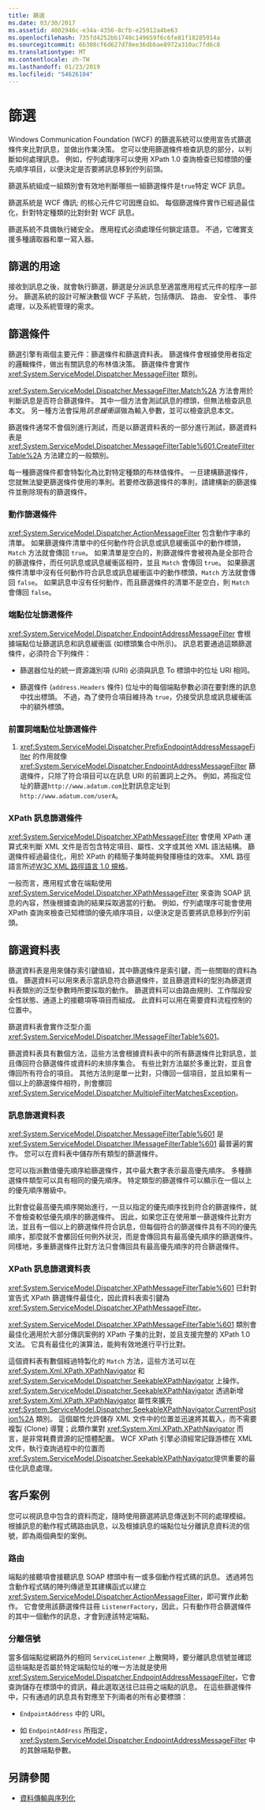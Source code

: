 ```yaml
---
title: 篩選
ms.date: 03/30/2017
ms.assetid: 4002946c-e34a-4356-8cfb-e25912a4be63
ms.openlocfilehash: 735fd4252bb1740c149659f6c6fe81f18285914a
ms.sourcegitcommit: 6b308cf6d627d78ee36dbbae8972a310ac7fd6c8
ms.translationtype: MT
ms.contentlocale: zh-TW
ms.lasthandoff: 01/23/2019
ms.locfileid: "54626104"
---
```

# <a name="filtering"></a>篩選
Windows Communication Foundation (WCF) 的篩選系統可以使用宣告式篩選條件來比對訊息，並做出作業決策。 您可以使用篩選條件檢查訊息的部分，以判斷如何處理訊息。 例如，佇列處理序可以使用 XPath 1.0 查詢檢查已知標頭的優先順序項目，以便決定是否要將訊息移到佇列前頭。  
  
 篩選系統組成一組類別會有效地判斷哪些一組篩選條件是`true`特定 WCF 訊息。  
  
 篩選系統是 WCF 傳訊; 的核心元件它可因應自如。 每個篩選條件實作已經過最佳化，針對特定種類的比對針對 WCF 訊息。  
  
 篩選系統不具備執行緒安全。 應用程式必須處理任何鎖定語意。 不過，它確實支援多種讀取器和單一寫入器。  
  
## <a name="where-filtering-fits"></a>篩選的用途  
 接收到訊息之後，就會執行篩選，篩選是分派訊息至適當應用程式元件的程序一部分。 篩選系統的設計可解決數個 WCF 子系統，包括傳訊、 路由、 安全性、 事件處理，以及系統管理的需求。  
  
## <a name="filters"></a>篩選條件  
 篩選引擎有兩個主要元件：篩選條件和篩選資料表。 篩選條件會根據使用者指定的邏輯條件，做出有關訊息的布林值決策。 篩選條件會實作 <xref:System.ServiceModel.Dispatcher.MessageFilter> 類別。  
  
 <xref:System.ServiceModel.Dispatcher.MessageFilter.Match%2A> 方法會用於判斷訊息是否符合篩選條件。 其中一個方法會測試訊息的標頭，但無法檢查訊息本文。 另一種方法會採用*訊息緩衝區*做為輸入參數，並可以檢查訊息本文。  
  
 篩選條件通常不會個別進行測試，而是以篩選資料表的一部分進行測試，篩選資料表是 <xref:System.ServiceModel.Dispatcher.MessageFilterTable%601.CreateFilterTable%2A> 方法建立的一般類別。  
  
 每一種篩選條件都會特製化為比對特定種類的布林值條件。 一旦建構篩選條件，您就無法變更篩選條件使用的準則。若要修改篩選條件的準則，請建構新的篩選條件並刪除現有的篩選條件。  
  
### <a name="action-filters"></a>動作篩選條件  
 <xref:System.ServiceModel.Dispatcher.ActionMessageFilter> 包含動作字串的清單。 如果篩選條件清單中的任何動作符合訊息或訊息緩衝區中的動作標頭，`Match` 方法就會傳回 `true`。 如果清單是空白的，則篩選條件會被視為是全部符合的篩選條件，而任何訊息或訊息緩衝區相符，並且 `Match` 會傳回 `true`。 如果篩選條件清單中沒有任何動作符合訊息或訊息緩衝區中的動作標頭，`Match` 方法就會傳回 `false`。 如果訊息中沒有任何動作，而且篩選條件的清單不是空白，則 `Match` 會傳回 `false`。  
  
### <a name="endpoint-address-filters"></a>端點位址篩選條件  
 <xref:System.ServiceModel.Dispatcher.EndpointAddressMessageFilter> 會根據端點位址篩選訊息和訊息緩衝區 (如標頭集合中所示)。 訊息若要通過這類篩選條件，必須符合下列條件：  
  
-   篩選器位址的統一資源識別項 (URI) 必須與訊息 To 標頭中的位址 URI 相同。  
  
-   篩選條件 (`address.Headers` 條件) 位址中的每個端點參數必須在要對應的訊息中找出標頭。 不過，為了使符合項目維持為 `true`，仍接受訊息或訊息緩衝區中的額外標頭。  
  
### <a name="prefix-endpoint-address-filters"></a>前置詞端點位址篩選條件  
  
1.  <xref:System.ServiceModel.Dispatcher.PrefixEndpointAddressMessageFilter> 的作用就像 <xref:System.ServiceModel.Dispatcher.EndpointAddressMessageFilter> 篩選條件，只除了符合項目可以在訊息 URI 的前置詞上之外。 例如，將指定位址的篩選`http://www.adatum.com`比對訊息定址到`http://www.adatum.com/userA`。  
  
### <a name="xpath-message-filters"></a>XPath 訊息篩選條件  
 <xref:System.ServiceModel.Dispatcher.XPathMessageFilter> 會使用 XPath 運算式來判斷 XML 文件是否包含特定項目、屬性、文字或其他 XML 語法結構。 篩選條件經過最佳化，用於 XPath 的精簡子集時能夠發揮極佳的效率。 XML 路徑語言所述[W3C XML 路徑語言 1.0 規格](https://go.microsoft.com/fwlink/?LinkId=94779)。  
  
 一般而言，應用程式會在端點使用 <xref:System.ServiceModel.Dispatcher.XPathMessageFilter> 來查詢 SOAP 訊息的內容，然後根據查詢的結果採取適當的行動。 例如，佇列處理序可能會使用 XPath 查詢來檢查已知標頭的優先順序項目，以便決定是否要將訊息移到佇列前頭。  
  
## <a name="filter-tables"></a>篩選資料表  
 篩選資料表是用來儲存索引鍵值組，其中篩選條件是索引鍵，而一些關聯的資料為值。 篩選資料可以用來表示當訊息符合篩選條件，並且篩選資料的型別為篩選資料表類別的泛型參數時所要採取的動作。 篩選資料可以由路由規則、工作階段安全性狀態、通道上的接聽項等項目而組成。 此資料可以用在需要資料流程控制的位置中。  
  
 篩選資料表會實作泛型介面 <xref:System.ServiceModel.Dispatcher.IMessageFilterTable%601>。  
  
 篩選資料表具有數個方法，這些方法會根據資料表中的所有篩選條件比對訊息，並且傳回符合篩選條件或資料的未排序集合。 有些比對方法屬於多重比對，並且會傳回所有符合的項目。 其他方法則是單一比對，只傳回一個項目，並且如果有一個以上的篩選條件相符，則會擲回 <xref:System.ServiceModel.Dispatcher.MultipleFilterMatchesException>。  
  
### <a name="message-filter-table"></a>訊息篩選資料表  
 <xref:System.ServiceModel.Dispatcher.MessageFilterTable%601> 是 <xref:System.ServiceModel.Dispatcher.IMessageFilterTable%601> 最普遍的實作。 您可以在資料表中儲存所有類型的篩選條件。  
  
 您可以指派數值優先順序給篩選條件，其中最大數字表示最高優先順序。 多種篩選條件類型可以具有相同的優先順序。 特定類型的篩選條件可以顯示在一個以上的優先順序層級中。  
  
 比對會從最高優先順序開始進行，一旦以指定的優先順序找到符合的篩選條件，就不會檢查較低優先順序的篩選條件。 因此，如果您正在使用單一篩選條件比對方法，並且有一個以上的篩選條件符合訊息，但每個符合的篩選條件具有不同的優先順序，那麼就不會擲回任何例外狀況，而是會傳回具有最高優先順序的篩選條件。 同樣地，多重篩選條件比對方法只會傳回具有最高優先順序的符合篩選條件。  
  
### <a name="xpath-message-filter-table"></a>XPath 訊息篩選資料表  
 <xref:System.ServiceModel.Dispatcher.XPathMessageFilterTable%601> 已針對宣告式 XPath 篩選條件最佳化，因此資料表索引鍵為 <xref:System.ServiceModel.Dispatcher.XPathMessageFilter>。  
  
 <xref:System.ServiceModel.Dispatcher.XPathMessageFilterTable%601> 類別會最佳化適用於大部分傳訊案例的 XPath 子集的比對，並且支援完整的 XPath 1.0 文法。 它具有最佳化的演算法，能夠有效地進行平行比對。  
  
 這個資料表有數個經過特製化的 `Match` 方法，這些方法可以在 <xref:System.Xml.XPath.XPathNavigator> 和 <xref:System.ServiceModel.Dispatcher.SeekableXPathNavigator> 上操作。 <xref:System.ServiceModel.Dispatcher.SeekableXPathNavigator> 透過新增 <xref:System.Xml.XPath.XPathNavigator> 屬性來擴充 <xref:System.ServiceModel.Dispatcher.SeekableXPathNavigator.CurrentPosition%2A> 類別。 這個屬性允許儲存 XML 文件中的位置並迅速將其載入，而不需要複製 (Clone) 導覽；此類作業對 <xref:System.Xml.XPath.XPathNavigator> 而言，是非常耗費資源的記憶體配置。 WCF XPath 引擎必須經常記錄游標在 XML 文件，執行查詢過程中的位置而<xref:System.ServiceModel.Dispatcher.SeekableXPathNavigator>提供重要的最佳化訊息處理。  
  
## <a name="customer-scenarios"></a>客戶案例  
 您可以視訊息中包含的資料而定，隨時使用篩選將訊息傳送到不同的處理模組。 根據訊息的動作程式碼路由訊息，以及根據訊息的端點位址分離訊息資料流的信號，即為兩個典型的案例。  
  
### <a name="routing"></a>路由  
 端點的接聽項會接聽訊息 SOAP 標頭中有一或多個動作程式碼的訊息。 透過將包含動作程式碼的陣列傳遞至其建構函式以建立 <xref:System.ServiceModel.Dispatcher.ActionMessageFilter>，即可實作此動作。 它會使用該篩選條件註冊 `ListenerFactory`，因此，只有動作符合篩選條件的其中一個動作的訊息，才會到達該特定端點。  
  
### <a name="de-multiplexing"></a>分離信號  
 當多個端點從網路外的相同 `ServiceListener` 上散開時，要分離訊息信號並確認這些端點是否屬於特定端點位址的唯一方法就是使用 <xref:System.ServiceModel.Dispatcher.EndpointAddressMessageFilter>，它會查詢儲存在標頭中的資訊，藉此選取送往已註冊之端點的訊息。 在這些篩選條件中，只有通過的訊息具有對應至下列兩者的所有必要標頭：  
  
-   `EndpointAddress` 中的 URI。  
  
-   如 `EndpointAddress` 所指定，<xref:System.ServiceModel.Dispatcher.EndpointAddressMessageFilter> 中的其餘端點參數。  
  
## <a name="see-also"></a>另請參閱
- [資料傳輸與序列化](../../../../docs/framework/wcf/feature-details/data-transfer-and-serialization.md)
